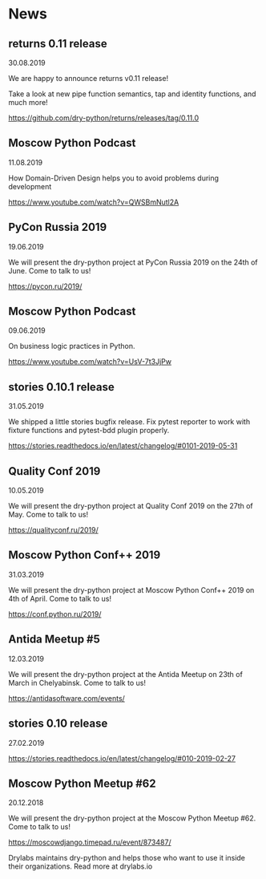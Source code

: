 # News

## returns 0.11 release

30.08.2019

We are happy to announce returns v0.11 release!

Take a look at new pipe function semantics, tap and identity functions, and much more!

<https://github.com/dry-python/returns/releases/tag/0.11.0>

## Moscow Python Podcast

11.08.2019

How Domain-Driven Design helps you to avoid problems during development

<https://www.youtube.com/watch?v=QWSBmNutl2A>

## PyCon Russia 2019

19.06.2019

We will present the dry-python project at PyCon Russia 2019 on the 24th of June. Come to talk to us!

<https://pycon.ru/2019/>

## Moscow Python Podcast

09.06.2019

On business logic practices in Python.

<https://www.youtube.com/watch?v=UsV-7t3JjPw>

## stories 0.10.1 release

31.05.2019

We shipped a little stories bugfix release. Fix pytest reporter to work with fixture functions and pytest-bdd plugin properly.

<https://stories.readthedocs.io/en/latest/changelog/#0101-2019-05-31>

## Quality Conf 2019

10.05.2019

We will present the dry-python project at Quality Conf 2019 on the 27th of May. Come to talk to us!

<https://qualityconf.ru/2019/>

## Moscow Python Conf++ 2019

31.03.2019

We will present the dry-python project at Moscow Python Conf++ 2019 on 4th of April. Come to talk to us!

<https://conf.python.ru/2019/>

## Antida Meetup #5

12.03.2019

We will present the dry-python project at the Antida Meetup on 23th of March in Chelyabinsk. Come to talk to us!

<https://antidasoftware.com/events/>

## stories 0.10 release

27.02.2019

<https://stories.readthedocs.io/en/latest/changelog/#010-2019-02-27>

## Moscow Python Meetup #62

20.12.2018

We will present the dry-python project at the Moscow Python Meetup #62. Come to talk to us!

<https://moscowdjango.timepad.ru/event/873487/>

Drylabs maintains dry-python and helps those who want to use it inside their organizations. Read more at drylabs.io
